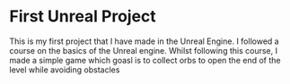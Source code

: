 # First Unreal Project
This is my first project that I have made in the Unreal Engine. I followed a course on the basics of the Unreal engine. Whilst following this course, I made a simple game which goasl is to collect orbs to open the end of the level while avoiding obstacles
